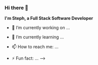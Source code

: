 ### Hi there 👋

 **I'm Steph, a Full Stack Software Developer** 

- 🔭 I’m currently working on ...
- 🌱 I’m currently learning ...

- 📫 How to reach me: ...

- ⚡ Fun fact: ...
-->

